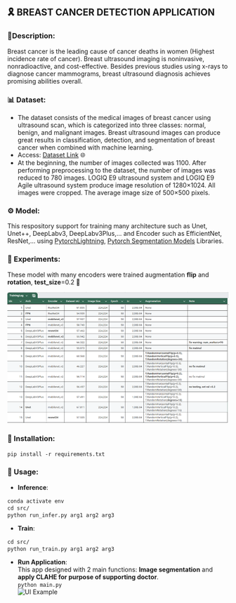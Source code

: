 ## 🎗️ BREAST CANCER DETECTION APPLICATION
### 📜Description:
Breast cancer is the leading cause of cancer deaths in women (Highest incidence rate of cancer).
Breast ultrasound imaging is noninvasive, nonradioactive, and cost-effective. 
Besides previous studies using x-rays to diagnose cancer mammograms, breast ultrasound diagnosis achieves promising abilities overall.
### 📊 Dataset:
- The dataset consists of the medical images of breast cancer using ultrasound scan, which is categorized into three classes: normal, benign, and malignant images.
Breast ultrasound images can produce great results in classification, detection, and segmentation of breast cancer when combined with machine learning.
- Access: [Dataset Link](https://scholar.cu.edu.eg/?q=afahmy/pages/dataset) 🌐
- At the beginning, the number of images collected was 1100. After performing preprocessing to the dataset, the number of images was reduced to 780 images.
LOGIQ E9 ultrasound system and LOGIQ E9 Agile ultrasound system produce image resolution of 1280×1024. All images were cropped. The average image size of 500×500 pixels.

### ⚙️ Model: 
This respository support for training many architecture such as Unet, Unet++, DeepLabv3, DeepLabv3Plus,... and Encoder such as EfficientNet, ResNet,... using [PytorchLightning](https://lightning.ai/docs/pytorch/stable/), [Pytorch Segmentation Models](https://github.com/qubvel-org/segmentation_models.pytorch) Libraries.


### 🧪 Experiments:
These model with many encoders were trained augmentation **flip** and **rotation**, **test_size**=0.2 🔄

![Experiment Results](publics/image.png)

### 🔧 Installation:
`pip install -r requirements.txt`
### 🚀 Usage:
- **Inference**:
```
conda activate env
cd src/
python run_infer.py arg1 arg2 arg3
````
- **Train**:
```
cd src/
python run_train.py arg1 arg2 arg3
```
- **Run Application**: <br>
This app designed with 2 main functions: **Image segmentation** and **apply CLAHE for purpose of supporting doctor**.<br>
`python main.py` <br>
![UI Example](publics/UI.png)
